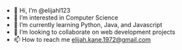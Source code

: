 - 👋 Hi, I’m @elijahl123
- 👀 I’m interested in Computer Science
- 🌱 I’m currently learning Python, Java, and Javascript
- 💞️ I’m looking to collaborate on web development projects
- 📫 How to reach me elijah.kane.1972@gmail.com

<!---
elijahl123/elijahl123 is a ✨ special ✨ repository because its `README.md` (this file) appears on your GitHub profile.
You can click the Preview link to take a look at your changes.
--->
